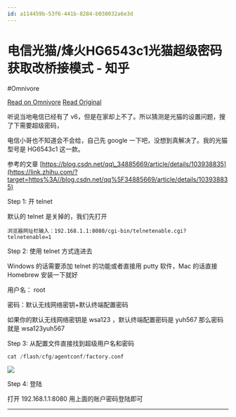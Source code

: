```yaml
---
id: a114459b-53f6-441b-8284-b038032a6e3d
---
```


# 电信光猫/烽火HG6543c1光猫超级密码获取改桥接模式 - 知乎
#Omnivore

[Read on Omnivore](https://omnivore.app/me/hg-6543-c-1-18a0c46d358)
[Read Original](https://zhuanlan.zhihu.com/p/593491780)

听说当地电信已经有了 v6，但是在家却上不了。所以猜测是光猫的设置问题，搜了下需要超级密码，

电信小哥也不知道会不会给，自己先 google 一下吧，没想到真解决了。我的光猫型号是 HG6543c1 这一款。

参考的文章 [https://blog.csdn.net/qq\_34885669/article/details/103938835](https://link.zhihu.com/?target=https%3A//blog.csdn.net/qq%5F34885669/article/details/103938835)

Step 1: 开 telnet

默认的 telnet 是关掉的，我们先打开

```angelscript
浏览器网址栏输入：192.168.1.1:8080/cgi-bin/telnetenable.cgi?telnetenable=1
```

Step 2: 使用 telnet 方式连进去

Windows 的话需要添加 telnet 的功能或者直接用 putty 软件，Mac 的话直接 Homebrew 安装一下就好

用户名： root

密码：默认无线网络密钥+默认终端配置密码

如果你的默认无线网络密钥是 wsa123 ，默认终端配置密码是 yuh567 那么密码就是 wsa123yuh567

Step 3: 从配置文件直接找到超级用户名和密码

```awk
cat /flash/cfg/agentconf/factory.conf
```

![](https://proxy-prod.omnivore-image-cache.app/653x528,sopwdi5utRMnEVoC2kwSb7vh1cQZt2S6zcnF0LZRHSb4/https://pic3.zhimg.com/v2-17a6eca49f7307b1881f8760989986f2_b.jpg)

Step 4: 登陆

打开 192.168.1.1:8080 用上面的账户密码登陆即可

---

